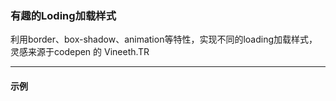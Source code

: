 ### 有趣的Loding加载样式

利用border、box-shadow、animation等特性，实现不同的loading加载样式，灵感来源于codepen 的 Vineeth.TR

---

#### 示例